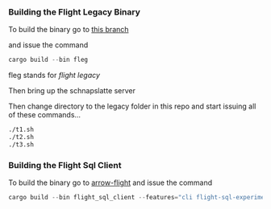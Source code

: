 

### Building the Flight Legacy Binary

To build the binary go to
[this branch](https://github.com/spaceandtimelabs/schnapslatte/tree/legacy_client)

and issue the command

```rust
cargo build --bin fleg
```

fleg stands for *flight legacy*

Then bring up the schnapslatte server

Then change directory to the legacy folder in this repo and start
issuing all of these commands...

```sh
./t1.sh
./t2.sh
./t3.sh
```

### Building the Flight Sql Client

To build the binary go to [arrow-flight](https://github.com/apache/arrow-rs/tree/master/arrow-flight) and issue the command

```rust
cargo build --bin flight_sql_client --features="cli flight-sql-experimental tls"
```
